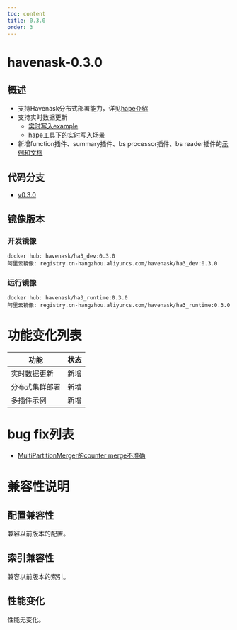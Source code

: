 ```yaml
---
toc: content
title: 0.3.0
order: 3
---
```


# havenask-0.3.0
## 概述
* 支持Havenask分布式部署能力，详见[hape介绍](https://github.com/alibaba/havenask/wiki/Havenask%E5%88%86%E5%B8%83%E5%BC%8F%E8%BF%90%E7%BB%B4%E5%B7%A5%E5%85%B7)
* 支持实时数据更新
    * [实时写入example](https://github.com/alibaba/havenask/wiki/%E5%AE%9E%E6%97%B6%E5%8A%9F%E8%83%BD%E4%BD%BF%E7%94%A8%E6%96%87%E6%A1%A3)
    * [hape工具下的实时写入场景](https://github.com/alibaba/havenask/wiki/Hape%E5%B8%B8%E8%A7%81%E8%BF%90%E7%BB%B4%E5%9C%BA%E6%99%AF)
* 新增function插件、summary插件、bs processor插件、bs reader插件的[示例和文档](https://github.com/alibaba/havenask/tree/v0.3.0/aios/plugin_platform)
## 代码分支
* [v0.3.0](https://github.com/alibaba/havenask/tree/v0.3.0)
## 镜像版本
### 开发镜像
```
docker hub: havenask/ha3_dev:0.3.0
阿里云镜像: registry.cn-hangzhou.aliyuncs.com/havenask/ha3_dev:0.3.0
```
### 运行镜像
```
docker hub: havenask/ha3_runtime:0.3.0
阿里云镜像: registry.cn-hangzhou.aliyuncs.com/havenask/ha3_runtime:0.3.0
```
# 功能变化列表
|  功能  | 状态 |
|  ----  | ----  |
| 实时数据更新 | 新增 |
| 分布式集群部署  | 新增 |
|多插件示例|新增|
# bug fix列表
* [MultiPartitionMerger的counter merge不准确](https://github.com/alibaba/havenask/issues/31)
# 兼容性说明
## 配置兼容性
兼容以前版本的配置。
## 索引兼容性
兼容以前版本的索引。
## 性能变化
性能无变化。